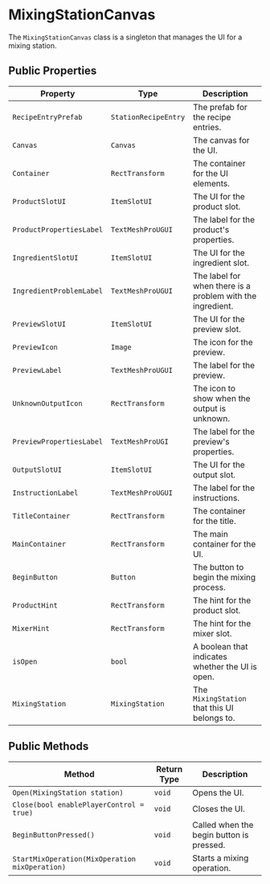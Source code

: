 # MixingStationCanvas

The `MixingStationCanvas` class is a singleton that manages the UI for a mixing station.

## Public Properties

| Property                | Type                      | Description                                      |
| ----------------------- | ------------------------- | ------------------------------------------------ |
| `RecipeEntryPrefab`     | `StationRecipeEntry`      | The prefab for the recipe entries.               |
| `Canvas`                | `Canvas`                  | The canvas for the UI.                           |
| `Container`             | `RectTransform`           | The container for the UI elements.               |
| `ProductSlotUI`         | `ItemSlotUI`              | The UI for the product slot.                     |
| `ProductPropertiesLabel`| `TextMeshProUGUI`         | The label for the product's properties.          |
| `IngredientSlotUI`      | `ItemSlotUI`              | The UI for the ingredient slot.                  |
| `IngredientProblemLabel`| `TextMeshProUGUI`         | The label for when there is a problem with the ingredient. |
| `PreviewSlotUI`         | `ItemSlotUI`              | The UI for the preview slot.                     |
| `PreviewIcon`           | `Image`                   | The icon for the preview.                        |
| `PreviewLabel`          | `TextMeshProUGUI`         | The label for the preview.                       |
| `UnknownOutputIcon`     | `RectTransform`           | The icon to show when the output is unknown.     |
| `PreviewPropertiesLabel`| `TextMeshProUGI`          | The label for the preview's properties.          |
| `OutputSlotUI`          | `ItemSlotUI`              | The UI for the output slot.                      |
| `InstructionLabel`      | `TextMeshProUGUI`         | The label for the instructions.                  |
| `TitleContainer`        | `RectTransform`           | The container for the title.                     |
| `MainContainer`         | `RectTransform`           | The main container for the UI.                   |
| `BeginButton`           | `Button`                  | The button to begin the mixing process.          |
| `ProductHint`           | `RectTransform`           | The hint for the product slot.                   |
| `MixerHint`             | `RectTransform`           | The hint for the mixer slot.                     |
| `isOpen`                | `bool`                    | A boolean that indicates whether the UI is open. |
| `MixingStation`         | `MixingStation`           | The `MixingStation` that this UI belongs to.   |

## Public Methods

| Method                                      | Return Type | Description                                      |
| ------------------------------------------- | ----------- | ------------------------------------------------ |
| `Open(MixingStation station)`               | `void`      | Opens the UI.                                    |
| `Close(bool enablePlayerControl = true)`    | `void`      | Closes the UI.                                   |
| `BeginButtonPressed()`                      | `void`      | Called when the begin button is pressed.         |
| `StartMixOperation(MixOperation mixOperation)` | `void`    | Starts a mixing operation.                       |

